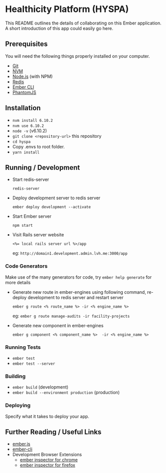 # Healthicity Platform (HYSPA)

This README outlines the details of collaborating on this Ember application.
A short introduction of this app could easily go here.

## Prerequisites

You will need the following things properly installed on your computer.

* [Git](http://git-scm.com/)
* [NVM](https://github.com/creationix/nvm)
* [Node.js](http://nodejs.org/) (with NPM)
* [Redis](https://redis.io/)
* [Ember CLI](http://ember-cli.com/)
* [PhantomJS](http://phantomjs.org/)

## Installation

* `nvm install 6.10.2`
* `nvm use 6.10.2`
* `node -v` (v6.10.2)
* `git clone <repository-url>` this repository
* `cd hyspa`
*  Copy .envs to root folder.
* `yarn install`


## Running / Development
* Start redis-server

  `redis-server`

* Deploy development server to redis server

  `ember deploy development --activate`

* Start Ember server

  `npm start`

* Visit Rails server website

   `<%= local rails server url %>/app`

   eg: `http://domain1.development.admin.lvh.me:3000/app`


### Code Generators

Make use of the many generators for code, try `ember help generate` for more details

* Generate new route in ember-engines using following command, re-deploy development to redis server and restart server

  `ember g route <% route_name %> -ir <% engine_name %>`

  eg: `ember g route manage-audits -ir facility-projects`

* Generate new component in ember-engines

  `ember g component <% component_name %>  -ir <% engine_name %>`


### Running Tests

* `ember test`
* `ember test --server`

### Building

* `ember build` (development)
* `ember build --environment production` (production)

### Deploying

Specify what it takes to deploy your app.

## Further Reading / Useful Links

* [ember.js](http://emberjs.com/)
* [ember-cli](http://ember-cli.com/)
* Development Browser Extensions
  * [ember inspector for chrome](https://chrome.google.com/webstore/detail/ember-inspector/bmdblncegkenkacieihfhpjfppoconhi)
  * [ember inspector for firefox](https://addons.mozilla.org/en-US/firefox/addon/ember-inspector/)
